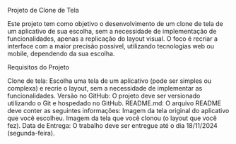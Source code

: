 Projeto de Clone de Tela

Este projeto tem como objetivo o desenvolvimento de um clone de tela de um aplicativo de sua escolha, sem a necessidade de implementação de funcionalidades, apenas a replicação do layout visual. O foco é recriar a interface com a maior precisão possível, utilizando tecnologias web ou mobile, dependendo da sua escolha.

Requisitos do Projeto

Clone de tela: Escolha uma tela de um aplicativo (pode ser simples ou complexa) e recrie o layout, sem a necessidade de implementar as funcionalidades.
Versão no GitHub: O projeto deve ser versionado utilizando o Git e hospedado no GitHub.
README.md: O arquivo README deve conter as seguintes informações:
Imagem da tela original do aplicativo que você escolheu.
Imagem da tela que você clonou (o layout que você fez).
Data de Entrega: O trabalho deve ser entregue até o dia 18/11/2024 (segunda-feira).
